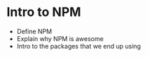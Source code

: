 # Intro to NPM

* Define NPM
* Explain why NPM is awesome
* Intro to the packages that we end up using